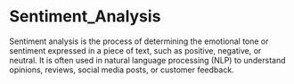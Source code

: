 # Sentiment_Analysis
Sentiment analysis is the process of determining the emotional tone or sentiment expressed in a piece of text, such as positive, negative, or neutral. It is often used in natural language processing (NLP) to understand opinions, reviews, social media posts, or customer feedback.
